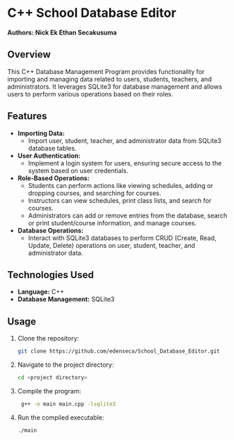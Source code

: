 # C++ School Database Editor

**Authors: Nick Ek Ethan Secakusuma**

## Overview
This C++ Database Management Program provides functionality for importing and managing data related to users, students, teachers, and administrators. It leverages SQLite3 for database management and allows users to perform various operations based on their roles.

## Features
- **Importing Data:**
  - Import user, student, teacher, and administrator data from SQLite3 database tables.
- **User Authentication:**
  - Implement a login system for users, ensuring secure access to the system based on user credentials.
- **Role-Based Operations:**
  - Students can perform actions like viewing schedules, adding or dropping courses, and searching for courses.
  - Instructors can view schedules, print class lists, and search for courses.
  - Administrators can add or remove entries from the database, search or print student/course information, and manage courses.
- **Database Operations:**
  - Interact with SQLite3 databases to perform CRUD (Create, Read, Update, Delete) operations on user, student, teacher, and administrator data.

## Technologies Used
- **Language:** C++
- **Database Management:** SQLite3

## Usage
1. Clone the repository:
   ```bash
   git clone https://github.com/edenseca/School_Database_Editor.git
   
2. Navigate to the project directory:
   ```bash
   cd <project directory>

3. Compile the program:
   ```bash
    g++ -o main main.cpp -lsqlite3

5. Run the compiled executable:
    ```bash
    ./main
